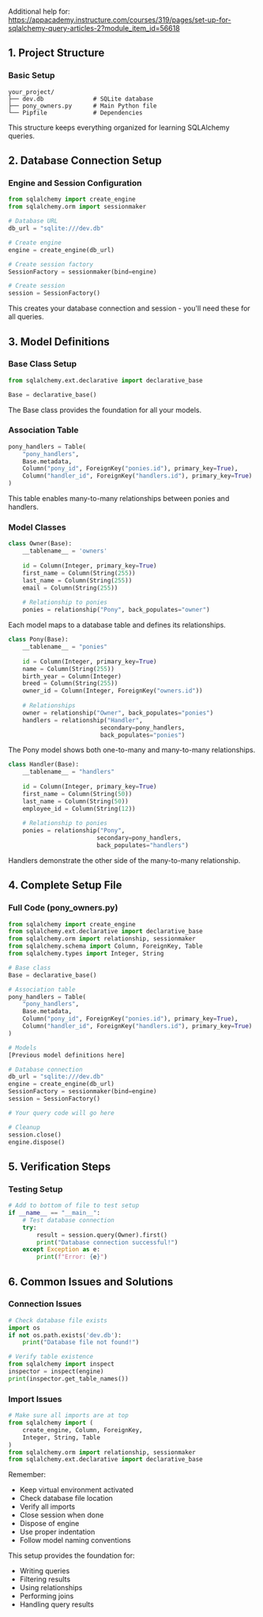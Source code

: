 Additional help for: https://appacademy.instructure.com/courses/319/pages/set-up-for-sqlalchemy-query-articles-2?module_item_id=56618

## 1. Project Structure

### Basic Setup
```plaintext
your_project/
├── dev.db              # SQLite database
├── pony_owners.py      # Main Python file
└── Pipfile             # Dependencies
```
This structure keeps everything organized for learning SQLAlchemy queries.

## 2. Database Connection Setup

### Engine and Session Configuration
```python
from sqlalchemy import create_engine
from sqlalchemy.orm import sessionmaker

# Database URL
db_url = "sqlite:///dev.db"

# Create engine
engine = create_engine(db_url)

# Create session factory
SessionFactory = sessionmaker(bind=engine)

# Create session
session = SessionFactory()
```
This creates your database connection and session - you'll need these for all queries.

## 3. Model Definitions

### Base Class Setup
```python
from sqlalchemy.ext.declarative import declarative_base

Base = declarative_base()
```
The Base class provides the foundation for all your models.

### Association Table
```python
pony_handlers = Table(
    "pony_handlers",
    Base.metadata,
    Column("pony_id", ForeignKey("ponies.id"), primary_key=True),
    Column("handler_id", ForeignKey("handlers.id"), primary_key=True)
)
```
This table enables many-to-many relationships between ponies and handlers.

### Model Classes
```python
class Owner(Base):
    __tablename__ = 'owners'
    
    id = Column(Integer, primary_key=True)
    first_name = Column(String(255))
    last_name = Column(String(255))
    email = Column(String(255))
    
    # Relationship to ponies
    ponies = relationship("Pony", back_populates="owner")
```
Each model maps to a database table and defines its relationships.

```python
class Pony(Base):
    __tablename__ = "ponies"
    
    id = Column(Integer, primary_key=True)
    name = Column(String(255))
    birth_year = Column(Integer)
    breed = Column(String(255))
    owner_id = Column(Integer, ForeignKey("owners.id"))
    
    # Relationships
    owner = relationship("Owner", back_populates="ponies")
    handlers = relationship("Handler",
                          secondary=pony_handlers,
                          back_populates="ponies")
```
The Pony model shows both one-to-many and many-to-many relationships.

```python
class Handler(Base):
    __tablename__ = "handlers"
    
    id = Column(Integer, primary_key=True)
    first_name = Column(String(50))
    last_name = Column(String(50))
    employee_id = Column(String(12))
    
    # Relationship to ponies
    ponies = relationship("Pony",
                         secondary=pony_handlers,
                         back_populates="handlers")
```
Handlers demonstrate the other side of the many-to-many relationship.

## 4. Complete Setup File

### Full Code (pony_owners.py)
```python
from sqlalchemy import create_engine
from sqlalchemy.ext.declarative import declarative_base
from sqlalchemy.orm import relationship, sessionmaker
from sqlalchemy.schema import Column, ForeignKey, Table
from sqlalchemy.types import Integer, String

# Base class
Base = declarative_base()

# Association table
pony_handlers = Table(
    "pony_handlers",
    Base.metadata,
    Column("pony_id", ForeignKey("ponies.id"), primary_key=True),
    Column("handler_id", ForeignKey("handlers.id"), primary_key=True)
)

# Models
[Previous model definitions here]

# Database connection
db_url = "sqlite:///dev.db"
engine = create_engine(db_url)
SessionFactory = sessionmaker(bind=engine)
session = SessionFactory()

# Your query code will go here

# Cleanup
session.close()
engine.dispose()
```

## 5. Verification Steps

### Testing Setup
```python
# Add to bottom of file to test setup
if __name__ == "__main__":
    # Test database connection
    try:
        result = session.query(Owner).first()
        print("Database connection successful!")
    except Exception as e:
        print(f"Error: {e}")
```

## 6. Common Issues and Solutions

### Connection Issues
```python
# Check database file exists
import os
if not os.path.exists('dev.db'):
    print("Database file not found!")

# Verify table existence
from sqlalchemy import inspect
inspector = inspect(engine)
print(inspector.get_table_names())
```

### Import Issues
```python
# Make sure all imports are at top
from sqlalchemy import (
    create_engine, Column, ForeignKey, 
    Integer, String, Table
)
from sqlalchemy.orm import relationship, sessionmaker
from sqlalchemy.ext.declarative import declarative_base
```

Remember:
- Keep virtual environment activated
- Check database file location
- Verify all imports
- Close session when done
- Dispose of engine
- Use proper indentation
- Follow model naming conventions

This setup provides the foundation for:
- Writing queries
- Filtering results
- Using relationships
- Performing joins
- Handling query results


